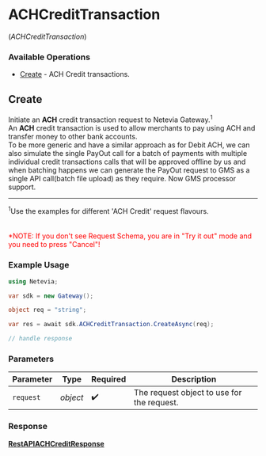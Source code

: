 # ACHCreditTransaction
(*ACHCreditTransaction*)

### Available Operations

* [Create](#create) - ACH Credit transactions.

## Create

Initiate an <b>ACH</b> credit transaction request to Netevia Gateway.<sup>1</sup><br>
An <b>ACH</b> credit transaction is used to allow merchants to pay using ACH and transfer money to other bank accounts.<br>
To be more generic and have a similar approach as for Debit ACH, we can also simulate the single PayOut call for a batch of payments with multiple individual credit transactions calls that will be approved offline by us and when batching happens we can generate the PayOut request to GMS as a single API call(batch file upload) as they require. Now GMS processor support.
<hr>
<sup>1</sup>Use the examples for different 'ACH Credit' request flavours.
<div>
<br><br><span style="color:red">*NOTE: If you don't see Request Schema, you are in "Try it out" mode and you need to press "Cancel"!</span>


### Example Usage

```csharp
using Netevia;

var sdk = new Gateway();

object req = "string";

var res = await sdk.ACHCreditTransaction.CreateAsync(req);

// handle response
```

### Parameters

| Parameter                                  | Type                                       | Required                                   | Description                                |
| ------------------------------------------ | ------------------------------------------ | ------------------------------------------ | ------------------------------------------ |
| `request`                                  | *object*                                   | :heavy_check_mark:                         | The request object to use for the request. |


### Response

**[RestAPIACHCreditResponse](../../Models/Operations/RestAPIACHCreditResponse.md)**

